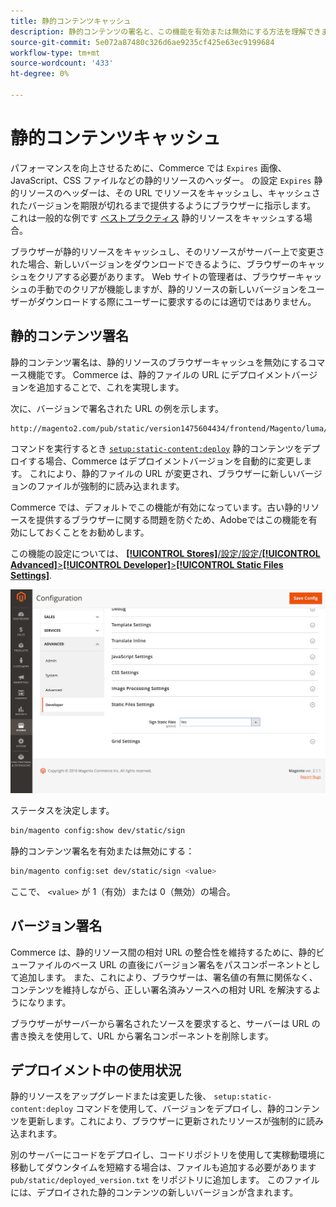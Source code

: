 ```yaml
---
title: 静的コンテンツキャッシュ
description: 静的コンテンツの署名と、この機能を有効または無効にする方法を理解できます。
source-git-commit: 5e072a87480c326d6ae9235cf425e63ec9199684
workflow-type: tm+mt
source-wordcount: '433'
ht-degree: 0%

---
```


# 静的コンテンツキャッシュ

パフォーマンスを向上させるために、Commerce では `Expires` 画像、JavaScript、CSS ファイルなどの静的リソースのヘッダー。
の設定 `Expires` 静的リソースのヘッダーは、その URL でリソースをキャッシュし、キャッシュされたバージョンを期限が切れるまで提供するようにブラウザーに指示します。
これは一般的な例です [ベストプラクティス](https://developer.yahoo.com/performance/rules.html#expires=) 静的リソースをキャッシュする場合。

ブラウザーが静的リソースをキャッシュし、そのリソースがサーバー上で変更された場合、新しいバージョンをダウンロードできるように、ブラウザーのキャッシュをクリアする必要があります。
Web サイトの管理者は、ブラウザーキャッシュの手動でのクリアが機能しますが、静的リソースの新しいバージョンをユーザーがダウンロードする際にユーザーに要求するのには適切ではありません。

## 静的コンテンツ署名

静的コンテンツ署名は、静的リソースのブラウザーキャッシュを無効にするコマース機能です。
Commerce は、静的ファイルの URL にデプロイメントバージョンを追加することで、これを実現します。

次に、バージョンで署名された URL の例を示します。

```terminal
http://magento2.com/pub/static/version1475604434/frontend/Magento/luma/en_US/images/logo.svg
```

コマンドを実行するとき [`setup:static-content:deploy`](../cli/static-view-file-deployment.md) 静的コンテンツをデプロイする場合、Commerce はデプロイメントバージョンを自動的に変更します。
これにより、静的ファイルの URL が変更され、ブラウザーに新しいバージョンのファイルが強制的に読み込まれます。

Commerce では、デフォルトでこの機能が有効になっています。古い静的リソースを提供するブラウザーに関する問題を防ぐため、Adobeではこの機能を有効にしておくことをお勧めします。

この機能の設定については、 [**[!UICONTROL Stores]**/設定/設定/**[!UICONTROL Advanced]**>**[!UICONTROL Developer]**>**[!UICONTROL Static Files Settings]**](https://docs.magento.com/user-guide/system/static-file-signature.html).

![静的ファイル設定](../../assets/configuration/static-files-settings.png)

ステータスを決定します。

```bash
bin/magento config:show dev/static/sign
```

静的コンテンツ署名を有効または無効にする：

```bash
bin/magento config:set dev/static/sign <value>
```

ここで、 `<value>` が 1（有効）または 0（無効）の場合。

## バージョン署名

Commerce は、静的リソース間の相対 URL の整合性を維持するために、静的ビューファイルのベース URL の直後にバージョン署名をパスコンポーネントとして追加します。
また、これにより、ブラウザーは、署名値の有無に関係なく、コンテンツを維持しながら、正しい署名済みソースへの相対 URL を解決するようになります。

ブラウザーがサーバーから署名されたソースを要求すると、サーバーは URL の書き換えを使用して、URL から署名コンポーネントを削除します。

## デプロイメント中の使用状況

静的リソースをアップグレードまたは変更した後、 `setup:static-content:deploy` コマンドを使用して、バージョンをデプロイし、静的コンテンツを更新します。これにより、ブラウザーに更新されたリソースが強制的に読み込まれます。

別のサーバーにコードをデプロイし、コードリポジトリを使用して実稼動環境に移動してダウンタイムを短縮する場合は、ファイルも追加する必要があります `pub/static/deployed_version.txt` をリポジトリに追加します。
このファイルには、デプロイされた静的コンテンツの新しいバージョンが含まれます。
